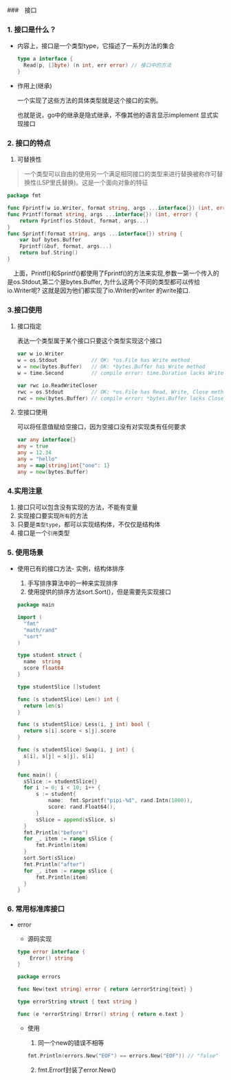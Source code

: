 ###　接口

### 1. 接口是什么？

+ 内容上，接口是一个类型type，它描述了一系列方法的集合

  ```go
  type a interface {
    Read(p, []byte) (n int, err error) // 接口中的方法
  }
  ```

  

+ 作用上(继承)

  一个实现了这些方法的具体类型就是这个接口的实例。

  也就是说，go中的继承是隐式继承，不像其他的语言显示implement 显式实现接口

### 2. 接口的特点

1. 可替换性

> 一个类型可以自由的使用另一个满足相同接口的类型来进行替换被称作可替换性(LSP里氏替换)。这是一个面向对象的特征

```go
package fmt

func Fprintf(w io.Writer, format string, args ...interface{}) (int, error)
func Printf(format string, args ...interface{}) (int, error) {
    return Fprintf(os.Stdout, format, args...)
}
func Sprintf(format string, args ...interface{}) string {
    var buf bytes.Buffer
    Fprintf(&buf, format, args...)
    return buf.String()
}
```

　上面，Printf()和Sprintf()都使用了Fprintf()的方法来实现,参数一第一个传入的是os.Stdout,第二个是bytes.Buffer, 为什么这两个不同的类型都可以传给io.Writer呢? 这就是因为他们都实现了io.Writer的writer 的write接口.



### 3.接口使用

1. 接口指定

   表达一个类型属于某个接口只要这个类型实现这个接口

   ```go
   var w io.Writer
   w = os.Stdout           // OK: *os.File has Write method
   w = new(bytes.Buffer)   // OK: *bytes.Buffer has Write method
   w = time.Second         // compile error: time.Duration lacks Write method
   
   var rwc io.ReadWriteCloser
   rwc = os.Stdout         // OK: *os.File has Read, Write, Close methods
   rwc = new(bytes.Buffer) // compile error: *bytes.Buffer lacks Close method
   ```

2. 空接口使用

   可以将任意值赋给空接口，因为空接口没有对实现类有任何要求

   ```go
   var any interface{}
   any = true
   any = 12.34
   any = "hello"
   any = map[string]int{"one": 1}
   any = new(bytes.Buffer)
   ```

   

### 4.实用注意

1. 接口只可以包含没有实现的方法，不能有变量
2. 实现接口要实现`所有`的方法
3. 只要是`类型type`，都可以实现结构体，不仅仅是结构体
4. 接口是一个`引用`类型



### 5. 使用场景

+ 使用已有的接口方法- 实例，结构体排序 

  1. 手写排序算法中的一种来实现排序
  2. 使用提供的排序方法sort.Sort()，但是需要先实现接口

  ```go
  package main
  
  import (
    "fmt"
    "math/rand"
    "sort"
  )
  
  type student struct {
    name  string
    score float64
  }
  
  type studentSlice []student
  
  func (s studentSlice) Len() int {
    return len(s)
  }
  
  func (s studentSlice) Less(i, j int) bool {
    return s[i].score < s[j].score
  }
  
  func (s studentSlice) Swap(i, j int) {
    s[i], s[j] = s[j], s[i]
  }
  
  func main() {
    sSlice := studentSlice{}
    for i := 0; i < 10; i++ {
        s := student{
            name:  fmt.Sprintf("pipi-%d", rand.Intn(1000)),
            score: rand.Float64(),
        }
        sSlice = append(sSlice, s)
    }
    fmt.Println("before")
    for _, item := range sSlice {
        fmt.Println(item)
    }
    sort.Sort(sSlice)
    fmt.Println("after")
    for _, item := range sSlice {
        fmt.Println(item)
    }
  }
  
  ```

  

### 6. 常用标准库接口

+ error

  + 源码实现

  ```go
  type error interface {
      Error() string
  }
  ```

  ```go
  package errors
  
  func New(text string) error { return &errorString{text} }
  
  type errorString struct { text string }
  
  func (e *errorString) Error() string { return e.text }
  ```

  + 使用

    1. 同一个new的错误不相等

    ```go
    fmt.Println(errors.New("EOF") == errors.New("EOF")) // "false"  
    ```

    2. fmt.Errorf封装了error.New()